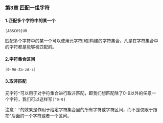 ### 第3章 匹配一组字符

#### 1.匹配多个字符中的某一个

`[ABSC09]UR`

匹配多个字符中的某一个可以使用元字符[和]构建的字符集合，凡是在字符集合中的字符都是能够被匹配的。

#### 2.字符集合区间

`[0-9A-Za-zA-z]`

#### 3.取非匹配

元字符`^`可以用于对字符集合进行取非匹配，即我们想匹配除了0-9以外的任意一个字符，我们可以这样写`[^0-9]`

注意：`^`的效果是作用于给定字符集合里的所有字符或字符区间，而不是仅限于跟在^后面的一个字符或者一个区间。



